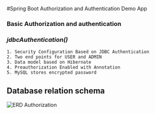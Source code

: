 #Spring Boot Authorization and Authentication Demo App

### Basic Authorization and authentication

### ***jdbcAuthentication()***

`1. Security Configuration Based on JDBC Authentication` <br>
`2. Two end points for USER and ADMIN`<br>
`3. Data model based on Hibernate`<br>
`4. Preauthorization Enabled with Annotation`<br>
`5. MySQL stores encrypted password`

## Database relation schema
![ERD Authorization](https://user-images.githubusercontent.com/50767718/136655628-a57a1c88-af24-4f62-8300-a0ff40b446c7.GIF)
